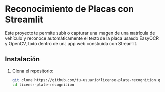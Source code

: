 # Reconocimiento de Placas con Streamlit

Este proyecto te permite subir o capturar una imagen de una matrícula de vehículo y reconoce automáticamente el texto de la placa usando EasyOCR y OpenCV, todo dentro de una app web construida con Streamlit.

## Instalación

1. Clona el repositorio:
   ```bash
   git clone https://github.com/tu-usuario/license-plate-recognition.git
   cd license-plate-recognition
